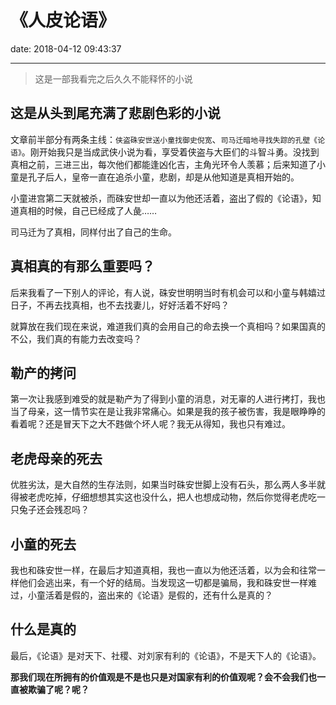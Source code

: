 # 《人皮论语》
date: 2018-04-12 09:43:37

---

> 这是一部我看完之后久久不能释怀的小说

## 这是从头到尾充满了悲剧色彩的小说

文章前半部分有两条主线：`侠盗硃安世送小童找御史倪宽`、`司马迁暗地寻找失踪的孔壁《论语》`。刚开始我只是当成武侠小说为看，享受着侠盗与大臣们的斗智斗勇。没找到真相之前，三进三出，每次他们都能逢凶化吉，主角光环令人羡慕；后来知道了小童是孔子后人，皇帝一直在追杀小童，悲剧，却是从他知道是真相开始的。

小童进宫第二天就被杀，而硃安世却一直以为他还活着，盗出了假的《论语》，知道真相的时候，自己已经成了人彘……

司马迁为了真相，同样付出了自己的生命。

## 真相真的有那么重要吗？

后来我看了一下别人的评论，有人说，硃安世明明当时有机会可以和小童与韩嬉过日子，不再去找真相，也不去找妻儿，好好活着不好吗？

就算放在我们现在来说，难道我们真的会用自己的命去换一个真相吗？如果国真的不公，我们真的有能力去改变吗？

## 勒产的拷问

第一次让我感到难受的就是勒产为了得到小童的消息，对无辜的人进行拷打，我也当了母亲，这一情节实在是让我非常痛心。如果是我的孩子被伤害，我是眼睁睁的看着呢？还是冒天下之大不韪做个坏人呢？我无从得知，我也只有难过。

## 老虎母亲的死去

优胜劣汰，是大自然的生存法则，如果当时硃安世脚上没有石头，那么两人多半就得被老虎吃掉，仔细想想其实这也没什么，把人也想成动物，然后你觉得老虎吃一只兔子还会残忍吗？

## 小童的死去

我也和硃安世一样，在最后才知道真相，我也一直以为他还活着，以为会和往常一样他们会逃出来，有一个好的结局。当发现这一切都是骗局，我和硃安世一样难过，小童活着是假的，盗出来的《论语》是假的，还有什么是真的？

## 什么是真的

最后，《论语》是对天下、社稷、对刘家有利的《论语》，不是天下人的《论语》。

**那我们现在所拥有的价值观是不是也只是对国家有利的价值观呢？会不会我们也一直被欺骗了呢？呢？**

